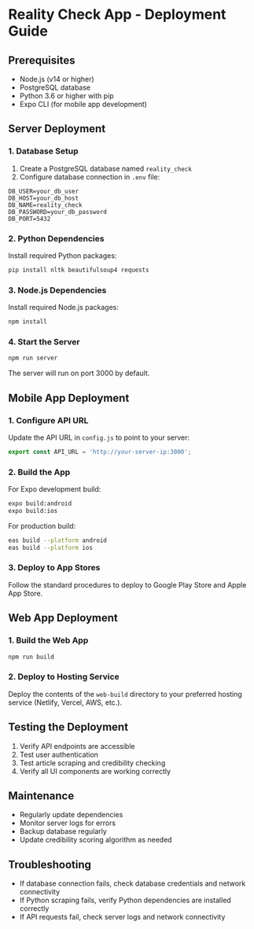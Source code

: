 # Reality Check App - Deployment Guide

## Prerequisites
- Node.js (v14 or higher)
- PostgreSQL database
- Python 3.6 or higher with pip
- Expo CLI (for mobile app development)

## Server Deployment

### 1. Database Setup
1. Create a PostgreSQL database named `reality_check`
2. Configure database connection in `.env` file:
```
DB_USER=your_db_user
DB_HOST=your_db_host
DB_NAME=reality_check
DB_PASSWORD=your_db_password
DB_PORT=5432
```

### 2. Python Dependencies
Install required Python packages:
```bash
pip install nltk beautifulsoup4 requests
```

### 3. Node.js Dependencies
Install required Node.js packages:
```bash
npm install
```

### 4. Start the Server
```bash
npm run server
```
The server will run on port 3000 by default.

## Mobile App Deployment

### 1. Configure API URL
Update the API URL in `config.js` to point to your server:
```javascript
export const API_URL = 'http://your-server-ip:3000';
```

### 2. Build the App
For Expo development build:
```bash
expo build:android
expo build:ios
```

For production build:
```bash
eas build --platform android
eas build --platform ios
```

### 3. Deploy to App Stores
Follow the standard procedures to deploy to Google Play Store and Apple App Store.

## Web App Deployment

### 1. Build the Web App
```bash
npm run build
```

### 2. Deploy to Hosting Service
Deploy the contents of the `web-build` directory to your preferred hosting service (Netlify, Vercel, AWS, etc.).

## Testing the Deployment
1. Verify API endpoints are accessible
2. Test user authentication
3. Test article scraping and credibility checking
4. Verify all UI components are working correctly

## Maintenance
- Regularly update dependencies
- Monitor server logs for errors
- Backup database regularly
- Update credibility scoring algorithm as needed

## Troubleshooting
- If database connection fails, check database credentials and network connectivity
- If Python scraping fails, verify Python dependencies are installed correctly
- If API requests fail, check server logs and network connectivity
